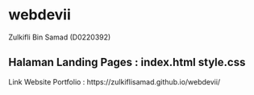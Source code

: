 <h1>webdevii</h1>
Zulkifli Bin Samad
</b>
(D0220392)

<h2>Halaman Landing Pages : index.html style.css</h2>
Link Website Portfolio  : https://zulkiflisamad.github.io/webdevii/
